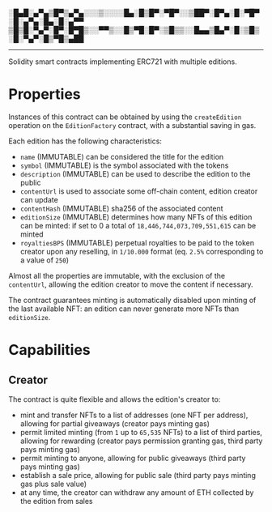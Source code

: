 ░█▄█░▄▀▄▒█▀▒▄▀▄░░░▒░░░░█▄░█▒█▀░▀█▀░░▒██▀░█▀▄░█░▀█▀░█░▄▀▄░█▄░█░▄▀▀ 
▒█▒█░▀▄▀░█▀░█▀█▒░░▀▀▒░░█▒▀█░█▀░▒█▒▒░░█▄▄▒█▄▀░█░▒█▒░█░▀▄▀░█▒▀█▒▄██

---

Solidity smart contracts implementing ERC721 with multiple editions.

# Properties

Instances of this contract can be obtained by using the `createEdition` operation on the `EditionFactory` contract, with a substantial saving in gas.

Each edition has the following characteristics:

* `name` (IMMUTABLE) can be considered the title for the edition
* `symbol` (IMMUTABLE) is the symbol associated with the tokens
* `description` (IMMUTABLE) can be used to describe the edition to the public
* `contentUrl` is used to associate some off-chain content, edition creator can update
* `contentHash` (IMMUTABLE) sha256 of the associated content 
* `editionSize` (IMMUTABLE) determines how many NFTs of this edition can be minted: if set to 0 a total of `18,446,744,073,709,551,615` can be minted
* `royaltiesBPS` (IMMUTABLE) perpetual royalties to be paid to the token creator upon any reselling, in `1/10.000` format (eq. `2.5%` corresponding to a value of `250`)

Almost all the properties are immutable, with the exclusion of the `contentUrl`, allowing the edition creator to move the content if necessary.

The contract guarantees minting is automatically disabled upon minting of the last available NFT: an edition can never generate more NFTs than `editionSize`. 

# Capabilities

## Creator
The contract is quite flexible and allows the edition's creator to:

* mint and transfer NFTs to a list of addresses (one NFT per address), allowing for partial giveaways (creator pays minting gas)
* permit limited minting (from `1` up to `65,535` NFTs) to a list of third parties, allowing for rewarding (creator pays permission granting gas, third party pays minting gas)
* permit minting to anyone, allowing for public giveaways (third party pays minting gas)
* establish a sale price, allowing for public sale (third party pays minting gas plus sale value)
* at any time, the creator can withdraw any amount of ETH collected by the edition from sales
